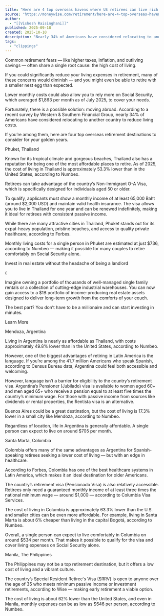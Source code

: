 ```yaml
---
title: "Here are 4 top overseas havens where US retirees can live rich on Social Security — is time to start planning your escape?"
source: "https://moneywise.com/retirement/here-are-4-top-overseas-havens-where-us-retirees-can-live-rich-on-social-security-is-time-to-plan-a-move"
author:
  - "[[Vishesh Raisinghani]]"
published: 2025-09-18
created: 2025-10-10
description: "Nearly 34% of Americans have considered relocating to another country to reduce living costs. If you’re among them, here are four top overseas retirement d..."
tags:
  - "clippings"
---
```

Common retirement fears — like higher taxes, inflation, and outliving savings — often share a single root cause: the high cost of living.

If you could significantly reduce your living expenses in retirement, many of these concerns would diminish — and you might even be able to retire with a smaller nest egg than expected.

Lower monthly costs could also allow you to rely more on Social Security, which averaged $1,863 per month as of July 2025, to cover your needs.

Fortunately, there is a possible solution: moving abroad. According to a recent survey by Western & Southern Financial Group, nearly 34% of Americans have considered relocating to another country to reduce living costs.

If you’re among them, here are four top overseas retirement destinations to consider for your golden years.

Phuket, Thailand

Known for its tropical climate and gorgeous beaches, Thailand also has a reputation for being one of the most affordable places to retire. As of 2025, the cost of living in Thailand is approximately 53.3% lower than in the United States, according to Numbeo.

Retirees can take advantage of the country’s Non-Immigrant O-A Visa, which is specifically designed for individuals aged 50 or older.

To qualify, applicants must show a monthly income of at least 65,000 Baht (around $2,000 USD) and maintain valid health insurance. The visa allows you to live in Thailand for one year and can be renewed indefinitely, making it ideal for retirees with consistent passive income.

While there are many attractive cities in Thailand, Phuket stands out for its expat-heavy population, pristine beaches, and access to quality private healthcare, according to Forbes.

Monthly living costs for a single person in Phuket are estimated at just $736, according to Numbeo — making it possible for many couples to retire comfortably on Social Security alone.

Invest in real estate without the headache of being a landlord

(

Imagine owning a portfolio of thousands of well-managed single family rentals or a collection of cutting-edge industrial warehouses. You can now gain access to a $1B portfolio of income-producing real estate assets designed to deliver long-term growth from the comforts of your couch.

The best part? You don’t have to be a millionaire and can start investing in minutes.

Learn More

Mendoza, Argentina

Living in Argentina is nearly as affordable as Thailand, with costs approximately 49.8% lower than in the United States, according to Numbeo.

However, one of the biggest advantages of retiring in Latin America is the language. If you’re among the 41.7 million Americans who speak Spanish, according to Census Bureau data, Argentina could feel both accessible and welcoming.

However, language isn’t a barrier for eligibility to the country’s retirement visa. Argentina’s Pensioner (Jubilado) visa is available to women aged 60+ and men aged 65+ who receive a pension equal to at least five times the country’s minimum wage. For those with passive income from sources like dividends or rental properties, the Rentista visa is an alternative.

Buenos Aires could be a great destination, but the cost of living is 17.3% lower in a small city like Mendoza, according to Numbeo.

Regardless of location, life in Argentina is generally affordable. A single person can expect to live on around $705 per month.

Santa Marta, Colombia

Colombia offers many of the same advantages as Argentina for Spanish-speaking retirees seeking a lower cost of living — but with an edge in healthcare.

According to Forbes, Colombia has one of the best healthcare systems in Latin America, which makes it an ideal destination for older Americans.

The country’s retirement visa (Pensionado Visa) is also relatively accessible. Retirees only need a guaranteed monthly income of at least three times the national minimum wage — around $1,000 — according to Columbia Visa Services.

The cost of living in Columbia is approximately 63.3% lower than the U.S. and smaller cities can be even more affordable. For example, living in Santa Marta is about 6% cheaper than living in the capital Bogotá, according to Numbeo.

Overall, a single person can expect to live comfortably in Columbia on around $534 per month. That makes it possible to qualify for the visa and cover living expenses on Social Security alone.

Manila, The Philippines

The Philippines may not be a top retirement destination, but it offers a low cost of living and a vibrant culture.

The country’s Special Resident Retiree's Visa (SRRV) is open to anyone over the age of 35 who meets minimum passive income or investment retirements, according to Wise — making early retirement a viable option.

The cost of living is about 62% lower than the United States, and even in Manila, monthly expenses can be as low as $646 per person, according to Numbeo.
